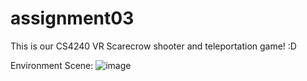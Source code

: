 # assignment03
This is our CS4240 VR Scarecrow shooter and teleportation game! :D

Environment Scene:
![image](https://user-images.githubusercontent.com/7495242/110196271-662aeb80-7e7e-11eb-8bbe-8b8706a3f852.png)

